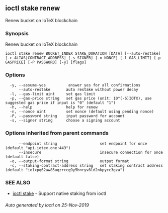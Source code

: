 ## ioctl stake renew

Renew bucket on IoTeX blockchain

### Synopsis

Renew bucket on IoTeX blockchain

```
ioctl stake renew BUCKET_INDEX STAKE_DURATION [DATA] [--auto-restake] [-c ALIAS|CONTRACT_ADDRESS] [-s SIGNER] [-n NONCE] [-l GAS_LIMIT] [-p GASPRICE] [-P PASSWORD] [-y] [flags]
```

### Options

```
  -y, --assume-yes          answer yes for all confirmations
      --auto-restake       auto restake without power decay
  -l, --gas-limit uint     set gas limit
  -p, --gas-price string   set gas price (unit: 10^(-6)IOTX), use suggested gas price if input is "0" (default "1")
  -h, --help               help for renew
  -n, --nonce uint         set nonce (default using pending nonce)
  -P, --password string    input password for account
  -s, --signer string      choose a signing account
```

### Options inherited from parent commands

```
      --endpoint string                   set endpoint for once (default "api.iotex.one:443")
      --insecure                          insecure connection for once (default false)
  -o, --output-format string              output format
  -c, --staking-contract-address string   set staking contract address (default "io1xpq62aw85uqzrccg9y5hnryv8ld2nkpycc3gza")
```

### SEE ALSO

* [ioctl stake](ioctl_stake.md)	 - Support native staking from ioctl

###### Auto generated by ioctl on 25-Nov-2019
